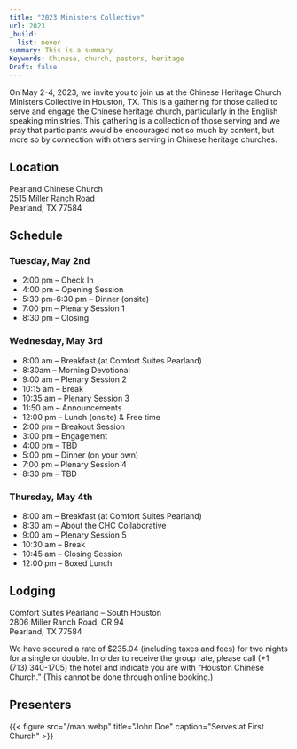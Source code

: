 ```yaml
---
title: "2023 Ministers Collective"
url: 2023
_build:
  list: never
summary: This is a summary.
Keywords: Chinese, church, pastors, heritage
Draft: false
---
```

On May 2-4, 2023, we invite you to join us at the Chinese Heritage Church Ministers Collective in Houston, TX. This is a gathering for those called to serve and engage the Chinese heritage church, particularly in the English speaking ministries. This gathering is a collection of those serving and we pray that participants would be encouraged not so much by content, but more so by connection with others serving in Chinese heritage churches.

## Location
Pearland Chinese Church    
2515 Miller Ranch Road   
Pearland, TX 77584

## Schedule

### Tuesday, May 2nd
- 2:00 pm – Check In
- 4:00 pm – Opening Session 
- 5:30 pm-6:30 pm – Dinner (onsite)
- 7:00 pm – Plenary Session 1
- 8:30 pm – Closing

### Wednesday, May 3rd
- 8:00 am – Breakfast (at Comfort Suites Pearland)
- 8:30am – Morning Devotional
- 9:00 am – Plenary Session 2
- 10:15 am – Break
- 10:35 am – Plenary Session 3
- 11:50 am – Announcements
- 12:00 pm – Lunch (onsite) & Free time
- 2:00 pm – Breakout Session
- 3:00 pm – Engagement
- 4:00 pm – TBD
- 5:00 pm – Dinner (on your own)
- 7:00 pm – Plenary Session 4
- 8:30 pm – TBD

### Thursday, May 4th
- 8:00 am – Breakfast (at Comfort Suites Pearland)
- 8:30 am – About the CHC Collaborative
- 9:00 am – Plenary Session 5
- 10:30 am – Break
- 10:45 am – Closing Session
- 12:00 pm – Boxed Lunch

## Lodging

Comfort Suites Pearland – South Houston  
2806 Miller Ranch Road, CR 94  
Pearland, TX 77584  

We have secured a rate of $235.04 (including taxes and fees) for two nights for a single or double. In order to receive the group rate, please call (+1 (713) 340-1705) the hotel and indicate you are with “Houston Chinese Church.” (This cannot be done through online booking.)

## Presenters

{{< figure src="/man.webp" title="John Doe" caption="Serves at First Church" >}} 


